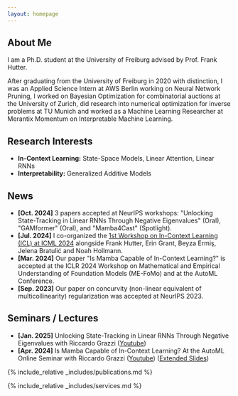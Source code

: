 ```yaml
---
layout: homepage
---
```


## About Me

I am a Ph.D. student at the University of Freiburg advised by Prof. Frank Hutter. 

After graduating from the University of Freiburg in 2020 with distinction, I was an Applied Science Intern at AWS Berlin working on Neural Network Pruning, I worked on Bayesian Optimization for combinatorial auctions at the University of Zurich, did research into numerical optimization for inverse problems at TU Munich and worked as a Machine Learning Researcher at Merantix Momentum on Interpretable Machine Learning.

## Research Interests
- **In-Context Learning:** State-Space Models, Linear Attention, Linear RNNs
- **Interpretability:** Generalized Additive Models

## News
- **[Oct. 2024]** 3 papers accepted at NeurIPS workshops: "Unlocking State-Tracking in Linear RNNs Through Negative Eigenvalues" (Oral), "GAMformer" (Oral), and "Mamba4Cast" (Spotlight).
- **[Jul. 2024]** I co-organized the [1st Workshop on In-Context Learning (ICL) at ICML 2024](https://iclworkshop.github.io) alongside Frank Hutter, Erin Grant, Beyza Ermiş, Jelena Bratulić and Noah Hollmann.
- **[Mar. 2024]** Our paper "Is Mamba Capable of In-Context Learning?" is accepted at the ICLR 2024 Workshop on Mathematical and Empirical Understanding of Foundation Models (ME-FoMo) and at the AutoML Conference.
- **[Sep. 2023]** Our paper on concurvity (non-linear equivalent of multicollinearity) regularization was accepted at NeurIPS 2023.

## Seminars / Lectures
- **[Jan. 2025]** Unlocking State-Tracking in Linear RNNs Through Negative Eigenvalues with Riccardo Grazzi ([Youtube](https://www.youtube.com/watch?v=E2qBhMmjspU)) 
- **[Apr. 2024]** Is Mamba Capable of In-Context Learning? At the AutoML Online Seminar with Riccardo Grazzi ([Youtube](https://www.youtube.com/watch?v=q5-RPiBP2Bs)) ([Extended Slides](https://docs.google.com/presentation/d/e/2PACX-1vSU577DacRC1VDjMmqmY_JMiATDxc3JRPSgDzrM_QDqf3ZjE64IXcXvBAmHm14TAQXbCtptFsSkokFz/pub?start=false&loop=false&delayms=3000&slide=id.p))

{% include_relative _includes/publications.md %}

{% include_relative _includes/services.md %}
